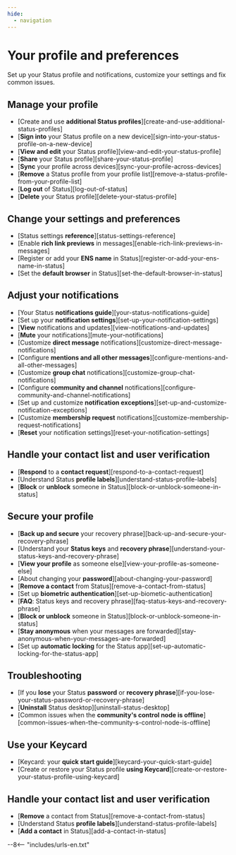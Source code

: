 ```yaml
---
hide:
  - navigation
---
```


# Your profile and preferences

Set up your Status profile and notifications, customize your settings and fix common issues.

## Manage your profile

- [Create and use **additional Status profiles**][create-and-use-additional-status-profiles]
- [**Sign into** your Status profile on a new device][sign-into-your-status-profile-on-a-new-device]
- [**View and edit** your Status profile][view-and-edit-your-status-profile]
- [**Share** your Status profile][share-your-status-profile]
- [**Sync** your profile across devices][sync-your-profile-across-devices]
- [**Remove** a Status profile from your profile list][remove-a-status-profile-from-your-profile-list]
- [**Log out** of Status][log-out-of-status]
- [**Delete** your Status profile][delete-your-status-profile]

## Change your settings and preferences

- [Status settings **reference**][status-settings-reference]
- [Enable **rich link previews** in messages][enable-rich-link-previews-in-messages]
- [Register or add your **ENS name** in Status][register-or-add-your-ens-name-in-status]
- [Set the **default browser** in Status][set-the-default-browser-in-status]

## Adjust your notifications

- [Your Status **notifications guide**][your-status-notifications-guide]
- [Set up your **notification settings**][set-up-your-notification-settings]
- [**View** notifications and updates][view-notifications-and-updates]
- [**Mute** your notifications][mute-your-notifications]
- [Customize **direct message** notifications][customize-direct-message-notifications]
- [Configure **mentions and all other messages**][configure-mentions-and-all-other-messages]
- [Customize **group chat** notifications][customize-group-chat-notifications]
- [Configure **community and channel** notifications][configure-community-and-channel-notifications]
- [Set up and customize **notification exceptions**][set-up-and-customize-notification-exceptions]
- [Customize **membership request** notifications][customize-membership-request-notifications]
- [**Reset** your notification settings][reset-your-notification-settings]

## Handle your contact list and user verification

- [**Respond** to a **contact request**][respond-to-a-contact-request]
- [Understand Status **profile labels**][understand-status-profile-labels]
- [**Block** or **unblock** someone in Status][block-or-unblock-someone-in-status]

## Secure your profile

- [**Back up and secure** your recovery phrase][back-up-and-secure-your-recovery-phrase]
- [Understand your **Status keys** and **recovery phrase**][understand-your-status-keys-and-recovery-phrase]
- [**View your profile** as someone else][view-your-profile-as-someone-else]
- [About changing your **password**][about-changing-your-password]
- [**Remove a contact** from Status][remove-a-contact-from-status]
- [Set up **biometric authentication**][set-up-biometic-authentication]
- [**FAQ**: Status keys and recovery phrase][faq-status-keys-and-recovery-phrase]
- [**Block or unblock** someone in Status][block-or-unblock-someone-in-status]
- [**Stay anonymous** when your messages are forwarded][stay-anonymous-when-your-messages-are-forwarded]
- [Set up **automatic locking** for the Status app][set-up-automatic-locking-for-the-status-app]

## Troubleshooting

- [If you **lose** your Status **password** or **recovery phrase**][if-you-lose-your-status-password-or-recovery-phrase]
- [**Uninstall** Status desktop][uninstall-status-desktop]
- [Common issues when the **community's control node is offline**][common-issues-when-the-community-s-control-node-is-offline]

## Use your Keycard

- [Keycard: your **quick start guide**][keycard-your-quick-start-guide]
- [Create or restore your Status profile **using Keycard**][create-or-restore-your-status-profile-using-keycard]

## Handle your contact list and user verification

- [**Remove** a contact from Status][remove-a-contact-from-status]
- [Understand Status **profile labels**][understand-status-profile-labels]
- [**Add a contact** in Status][add-a-contact-in-status]

--8<-- "includes/urls-en.txt"
